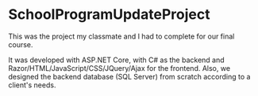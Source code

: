 # SchoolProgramUpdateProject

This was the project my classmate and I had to complete for our final course.

It was developed with ASP.NET Core, with C# as the backend and Razor/HTML/JavaScript/CSS/JQuery/Ajax for the frontend. Also, we designed the backend database (SQL Server) from scratch according to a client's needs.

